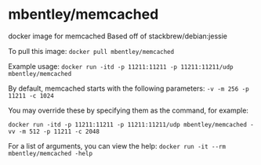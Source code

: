 mbentley/memcached
==================

docker image for memcached
Based off of stackbrew/debian:jessie

To pull this image:
`docker pull mbentley/memcached`

Example usage:
`docker run -itd -p 11211:11211 -p 11211:11211/udp mbentley/memcached`

By default, memcached starts with the following parameters: `-v -m 256 -p 11211 -c 1024`


You may override these by specifying them as the command, for example:

`docker run -itd -p 11211:11211 -p 11211:11211/udp mbentley/memcached -vv -m 512 -p 11211 -c 2048`

For a list of arguments, you can view the help:
`docker run -it --rm mbentley/memcached -help`
